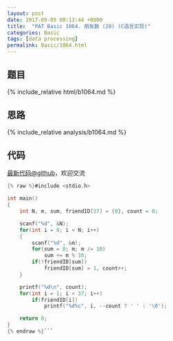 ```yaml
---
layout: post
date: 2017-05-05 00:13:44 +0800
title:  "PAT Basic 1064. 朋友数 (20) (C语言实现)"
categories: Basic
tags: [data processing]
permalink: Basic/1064.html
---
```


## 题目

{% include_relative html/b1064.md %}

## 思路

{% include_relative analysis/b1064.md %}
## 代码

[最新代码@github](https://github.com/OliverLew/PAT/blob/master/PATBasic/1064.c)，欢迎交流
```c
{% raw %}#include <stdio.h>

int main()
{
    int N, m, sum, friendID[37] = {0}, count = 0;

    scanf("%d", &N);
    for(int i = 0; i < N; i++)
    {
        scanf("%d", &m);
        for(sum = 0; m; m /= 10)
            sum += m % 10;
        if(!friendID[sum])
            friendID[sum] = 1, count++;
    }

    printf("%d\n", count);
    for(int i = 1; i < 37; i++)
        if(friendID[i])
            printf("%d%c", i, --count ? ' ' : '\0');

    return 0;
}
{% endraw %}```